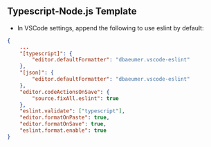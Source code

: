 ## Typescript-Node.js Template

-   In VSCode settings, append the following to use eslint by default:

```json
{
	...
	"[typescript]": {
		"editor.defaultFormatter": "dbaeumer.vscode-eslint"
	},
	"[json]": {
		"editor.defaultFormatter": "dbaeumer.vscode-eslint"
	},
	"editor.codeActionsOnSave": {
		"source.fixAll.eslint": true
	},
	"eslint.validate": ["typescript"],
	"editor.formatOnPaste": true,
	"editor.formatOnSave": true,
	"eslint.format.enable": true
}
```
